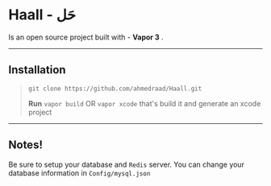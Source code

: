 Haall - حَل
===================


Is an open source project built with - **Vapor 3** .

----------


Installation
-------------

> `git clone https://github.com/ahmedraad/Haall.git`
> 
> **Run** `vapor build` OR `vapor xcode` that's build it and generate an xcode project

----------

Notes!
------------
Be sure to setup your database and `Redis` server. 
You can change your database information in `Config/mysql.json`

